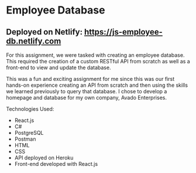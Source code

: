 # Employee Database
## Deployed on Netlify: https://js-employee-db.netlify.com

For this assignment, we were tasked with creating an employee database. This required the creation of a custom RESTful API from scratch as well as a front-end to view and update the database.

This was a fun and exciting assignment for me since this was our first hands-on experience creating an API from scratch and then using the skills we learned previously to query that database. I chose to develop a homepage and database for my own company, Avado Enterprises.

Technologies Used:

- React.js
- C#
- PostgreSQL
- Postman
- HTML
- CSS
- API deployed on Heroku
- Front-end developed with React.js

